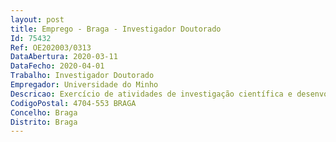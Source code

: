 ```yaml
--- 
layout: post
title: Emprego - Braga - Investigador Doutorado
Id: 75432
Ref: OE202003/0313
DataAbertura: 2020-03-11
DataFecho: 2020-04-01
Trabalho: Investigador Doutorado
Empregador: Universidade do Minho
Descricao: Exercício de atividades de investigação científica e desenvolvimento tecnológico na área científica de Física e Ciência dos Materiais, no âmbito do projeto MusclEng   Desenvolvimento de estratégias e soluções avançadas para engenharia de tecidos muscular baseada em microambiente eletromecânicos, Ref.ª POCI 01 0145 FEDER 028237, cofinanciado pelo Fundo Europeu de Desenvolvimento Regional (FEDER) do Programa Operacional Competitividade e Internacionalização (POCI), pelo Portugal 2020 e por fundos nacionais, através da Fundação para a Ciência e Tecnologia (FCT), com vista a realizar as atividades definidas no mesmo, nomeadamente, o desenvolvimento e caracterização de materiais eletroativos com diferentes morfologia e a sua combinação com o hidrogel, assim como estudos de biocompatibilidade dos mesmos.
CodigoPostal: 4704-553 BRAGA
Concelho: Braga
Distrito: Braga
--- 
```

